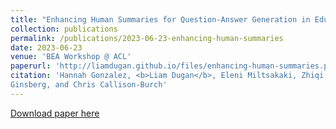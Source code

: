 ```yaml
---
title: "Enhancing Human Summaries for Question-Answer Generation in Education"
collection: publications
permalink: /publications/2023-06-23-enhancing-human-summaries
date: 2023-06-23
venue: 'BEA Workshop @ ACL'
paperurl: 'http://liamdugan.github.io/files/enhancing-human-summaries.pdf'
citation: 'Hannah Gonzalez, <b>Liam Dugan</b>, Eleni Miltsakaki, Zhiqi Cui, Jiaxuan Ren, Bryan Li, Shriyash Upadhyay, Etan
Ginsberg, and Chris Callison-Burch'
---
```


[Download paper here](http://liamdugan.github.io/files/enhancing-human-summaries.pdf)